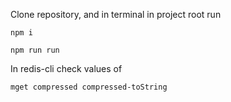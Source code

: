 Clone repository, and in terminal in project root run

```
npm i

npm run run
```

In redis-cli check values of

```
mget compressed compressed-toString
```
